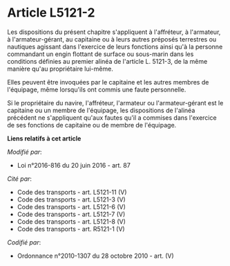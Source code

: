 # Article L5121-2

Les dispositions du présent chapitre s'appliquent à l'affréteur, à l'armateur, à l'armateur-gérant, au capitaine ou à leurs
autres préposés terrestres ou nautiques agissant dans l'exercice de leurs fonctions ainsi qu'à la personne commandant un
engin flottant de surface ou sous-marin dans les conditions définies au premier alinéa de l'article L. 5121-3, de la même
manière qu'au propriétaire lui-même.

Elles peuvent être invoquées par le capitaine et les autres membres de l'équipage, même lorsqu'ils ont commis une faute
personnelle.

Si le propriétaire du navire, l'affréteur, l'armateur ou l'armateur-gérant est le capitaine ou un membre de l'équipage, les
dispositions de l'alinéa précédent ne s'appliquent qu'aux fautes qu'il a commises dans l'exercice de ses fonctions de
capitaine ou de membre de l'équipage.

**Liens relatifs à cet article**

_Modifié par_:

  - Loi n°2016-816 du 20 juin 2016 - art. 87

_Cité par_:

  - Code des transports - art. L5121-11 (V)
  - Code des transports - art. L5121-3 (V)
  - Code des transports - art. L5121-6 (V)
  - Code des transports - art. L5121-7 (V)
  - Code des transports - art. L5121-8 (V)
  - Code des transports - art. R5121-1 (V)

_Codifié par_:

  - Ordonnance n°2010-1307 du 28 octobre 2010 - art. (V)
